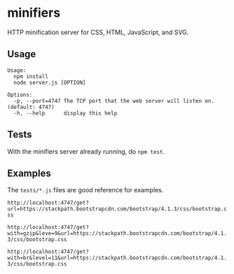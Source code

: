 # minifiers
HTTP minification server for CSS, HTML, JavaScript, and SVG.

## Usage
```
Usage:
  npm install
  node server.js [OPTION]

Options:
  -p, --port=4747 The TCP port that the web server will listen on. (default: 4747)
  -h, --help      display this help
```

## Tests

With the minifiers server already running, do `npm test`.

## Examples

The `tests/*.js` files are good reference for examples.

`
http://localhost:4747/get?url=https://stackpath.bootstrapcdn.com/bootstrap/4.1.3/css/bootstrap.css
`

`
http://localhost:4747/get?with=gzip&leve=9&url=https://stackpath.bootstrapcdn.com/bootstrap/4.1.3/css/bootstrap.css
`

`
http://localhost:4747/get?with=br&level=11&url=https://stackpath.bootstrapcdn.com/bootstrap/4.1.3/css/bootstrap.css
`
